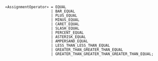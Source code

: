 <!-- This file is generated automatically by infrastructure scripts. Please don't edit by hand. -->

```{ .ebnf .slang-ebnf #AssignmentOperator }
«AssignmentOperator» = EQUAL
                     | BAR_EQUAL
                     | PLUS_EQUAL
                     | MINUS_EQUAL
                     | CARET_EQUAL
                     | SLASH_EQUAL
                     | PERCENT_EQUAL
                     | ASTERISK_EQUAL
                     | AMPERSAND_EQUAL
                     | LESS_THAN_LESS_THAN_EQUAL
                     | GREATER_THAN_GREATER_THAN_EQUAL
                     | GREATER_THAN_GREATER_THAN_GREATER_THAN_EQUAL;
```
